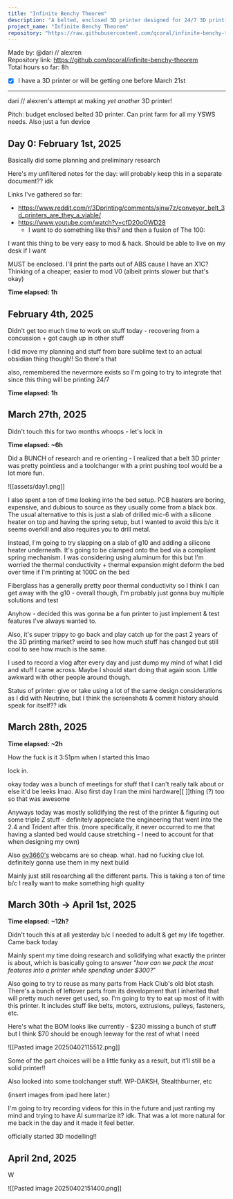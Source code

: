 ```yaml
---
title: "Infinite Benchy Theorem"
description: "A belted, enclosed 3D printer designed for 24/7 3D printing"
project_name: "Infinite Benchy Theorem"
repository: "https://raw.githubusercontent.com/qcoral/infinite-benchy-theorem/refs/heads/main/journal.md"
---
```

Made by: @dari // alexren \
Repository link: https://github.com/qcoral/infinite-benchy-theorem \
Total hours so far: 8h
- [x] I have a 3D printer or will be getting one before March 21st

---

dari // alexren's attempt at making *yet another* 3D printer!

Pitch: budget enclosed belted 3D printer. Can print farm for all my YSWS needs. Also just a fun device
## Day 0: February 1st, 2025

Basically did some planning and preliminary research

Here's my unfiltered notes for the day: will probably keep this in a separate document?? idk

Links I've gathered so far:
- https://www.reddit.com/r/3Dprinting/comments/sjnw7z/conveyor_belt_3d_printers_are_they_a_viable/
- https://www.youtube.com/watch?v=cfD20oOWD28
	- I want to do something like this? and then a fusion of The 100:

I want this thing to be very easy to mod & hack. Should be able to live on my desk if I want

MUST be enclosed. I'll print the parts out of ABS cause I have an X1C? Thinking of a cheaper, easier to mod V0 (albeit prints slower but that's okay)

**Time elapsed: 1h**

## February 4th, 2025
Didn't get too much time to work on stuff today - recovering from a concussion + got caugh up in other stuff

I did move my planning and stuff from bare sublime text to an actual obsidian thing though!! So there's that

also, remembered the nevermore exists so I'm going to try to integrate that since this thing will be printing 24/7

**Time elapsed:** **1h**

## March 27th, 2025
Didn't touch this for two months whoops - let's lock in

**Time elapsed: ~6h**

Did a BUNCH of research and re orienting - I realized that a belt 3D printer was pretty pointless and a toolchanger with a print pushing tool would be a lot more fun.

![[assets/day1.png]]

I also spent a ton of time looking into the bed setup. PCB heaters are boring, expensive, and dubious to source as they usually come from a black box. The usual alternative to this is just a slab of drilled mic-6 with a silicone heater on top and having the spring setup, but I wanted to avoid this b/c it seems overkill and also requires you to drill metal.

Instead, I'm going to try slapping on a slab of g10 and adding a silicone heater underneath. It's going to be clamped onto the bed via a compliant spring mechanism. I was considering using aluminum for this but I'm worried the thermal conductivity + thermal expansion might deform the bed over time if I'm printing at 100C on the bed

Fiberglass has a generally pretty poor thermal conductivity so I think I can get away with the g10 - overall though, I'm probably just gonna buy multiple solutions and test

Anyhow - decided this was gonna be a fun printer to just implement & test features I've always wanted to.

Also, it's super trippy to go back and play catch up for the past 2 years of the 3D printing market? weird to see how much stuff has changed but still cool to see how much is the same.

I used to record a vlog after every day and just dump my mind of what I did and stuff I came across. Maybe I should start doing that again soon. Little awkward with other people around though.

Status of printer: give or take using a lot of the same design considerations as I did with Neutrino, but I think the screenshots & commit history should speak for itself?? idk

## March 28th, 2025

**Time elapsed: ~2h**

How the fuck is it 3:51pm when I started this lmao

lock in.

okay today was a bunch of meetings for stuff that I can't really talk about or else it'd be leeks lmao. Also first day I ran the mini hardware[[ ]]thing (?) too so that was awesome

Anyways today was mostly solidifying the rest of the printer & figuring out some triple Z stuff - definitely appreciate the engineering that went into the 2.4 and Trident after this.
(more specifically, it never occurred to me that having a slanted bed would cause stretching - I need to account for that when designing my own)

Also [ov3660's](https://www.aliexpress.us/item/3256807837835215.html) webcams are so cheap. what. had no fucking clue lol. definitely gonna use them in my next build

Mainly just still researching all the different parts. This is taking a ton of time b/c I really want to make something high quality

## March 30th -> April 1st, 2025

**Time elapsed: ~12h?**

Didn't touch this at all yesterday b/c I needed to adult & get my life together. Came back today

Mainly spent my time doing research and solidifying what exactly the printer is about, which is basically going to answer "*how can we pack the most features into a printer while spending under $300?*"

Also going to try to reuse as many parts from Hack Club's old blot stash. There's a bunch of leftover parts from its development that I inherited that will pretty much never get used, so. I'm going to try to eat up most of it with this printer. It includes stuff like belts, motors, extrusions, pulleys, fasteners, etc.

Here's what the BOM looks like currently - $230 missing a bunch of stuff but I think $70 should be enough leeway for the rest of what I need

![[Pasted image 20250402115512.png]]

Some of the part choices will be a little funky as a result, but it'll still be a solid printer!!

Also looked into some toolchanger stuff. WP-DAKSH, Stealthburner, etc

(insert images from ipad here later.)

I'm going to try recording videos for this in the future and just ranting my mind and trying to have AI summarize it? idk. That was a lot more natural for me back in the day and it made it feel better.

officially started 3D modelling!!

## April 2nd, 2025

W 

![[Pasted image 20250402151400.png]]


